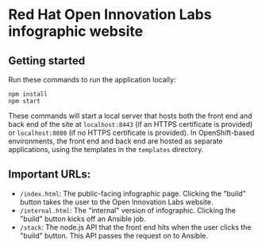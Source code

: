# Red Hat Open Innovation Labs infographic website

## Getting started

Run these commands to run the application locally:

```
npm install
npm start
```

These commands will start a local server that hosts both the front end and back end of the site at `localhost:8443` (if an HTTPS certificate is provided) or `localhost:8080` (if no HTTPS certificate is provided). In OpenShift-based environments, the front end and back end are hosted as separate applications, using the templates in the `templates` directory.

## Important URLs:

- `/index.html`: The public-facing infographic page. Clicking the "build" button takes the user to the Open Innovation Labs website.
- `/internal.html`: The "internal" version of infographic. Clicking the "build" button kicks off an Ansible job.
- `/stack`: The node.js API that the front end hits when the user clicks the "build" button. This API passes the request on to Ansible.
